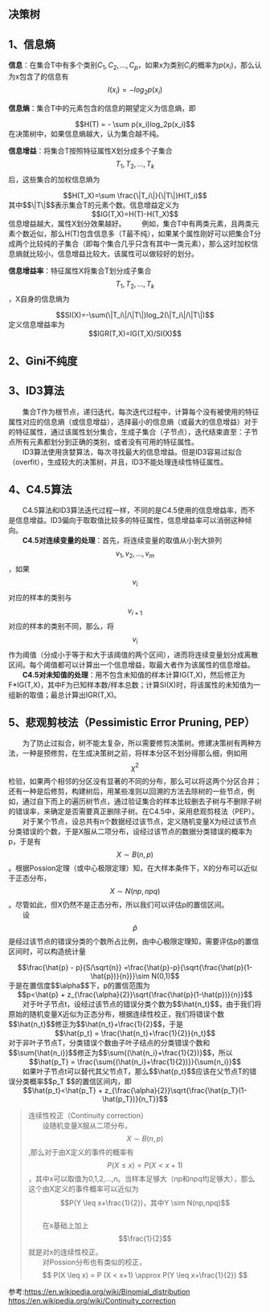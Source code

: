
<script type="text/javascript" src="http://cdn.mathjax.org/mathjax/latest/MathJax.js?config=TeX-AMS-MML_HTMLorMML"></script>

## 决策树  

## 1、信息熵  

**信息**：在集合T中有多个类别$C_1,C_2,...,C_p$，如果x为类别$C_i$的概率为$p(x_i)$，那么认为x包含了的信息有$$I(x_i)=-log_2p(x_i)$$   

**信息熵**：集合T中的元素包含的信息的期望定义为信息熵，即  
<div align="center">$$H(T) = - \sum p(x_i)log_2p(x_i)$$</div>    
在决策树中，如果信息熵越大，认为集合越不纯。  

**信息增益**：将集合T按照特征属性X划分成多个子集合$$T_1,T_2,...,T_k$$后，这些集合的加权信息熵为
<div align="center">$$H(T_X)=\sum \frac{\|T_i\|}{\|T\|}H(T_i)$$</div>   
其中$$\|T\|$$表示集合T的元素个数。信息增益定义为
<div align="center">$$IG(T,X)=H(T)-H(T_X)$$</div> 
信息增益越大，属性X划分效果越好。  
&emsp;&emsp;例如，集合T中有两类元素，且两类元素个数近似，那么H(T)包含信息多（T最不纯），如果某个属性刚好可以把集合T分成两个比较纯的子集合（即每个集合几乎只含有其中一类元素），那么这时加权信息熵就比较小，信息增益比较大，该属性可以做较好的划分。  

**信息增益率**：特征属性X将集合T划分成子集合$$T_1,T_2,...,T_k$$，X自身的信息熵为  
<div align="center">$$SI(X)=-\sum(\|T_i\|/\|T\|)log_2(\|T_i\|/\|T\|)$$</div>     
定义信息增益率为  
<div align="center">$$IGR(T,X)=IG(T,X)/SI(X)$$</div>     

##  2、Gini不纯度  


## 3、ID3算法  

&emsp;&emsp;集合T作为根节点，递归迭代，每次迭代过程中，计算每个没有被使用的特征属性对应的信息熵（或信息增益），选择最小的信息熵（或最大的信息增益）对于的特征属性，通过该属性划分集合，生成子集合（子节点），迭代结束直至：子节点所有元素都划分到正确的类别，或者没有可用的特征属性。  
&emsp;&emsp;ID3算法使用贪婪算法，每次寻找最大的信息增益。但是ID3容易过拟合（overfit），生成较大的决策树，并且，ID3不能处理连续性特征属性。  


## 4、C4.5算法  
&emsp;&emsp;C4.5算法和ID3算法迭代过程一样，不同的是C4.5使用的信息增益率，而不是信息增益。ID3偏向于取取值比较多的特征属性，信息增益率可以消弱这种倾向。  
&emsp;&emsp;**C4.5对连续变量的处理**：首先，将连续变量的取值从小到大排列$${v_1,v_2,...,v_m}$$，如果$$v_i$$对应的样本的类别与$$v_{i+1}$$对应的样本的类别不同，那么，将$$v_i$$作为阈值（分成小于等于和大于该阈值的两个区间），进而将连续变量划分成离散区间。每个阈值都可以计算出一个信息增益，取最大者作为该属性的信息增益。  
&emsp;&emsp;**C4.5对未知值的处理**：用不包含未知值的样本计算IG(T,X)，然后修正为F*IG(T,X)，其中F为已知样本数/样本总数；计算SI(X)时，将该属性的未知值为一组新的取值；最总计算出IGR(T,X)。  

## 5、悲观剪枝法（Pessimistic Error Pruning, PEP）
&emsp;&emsp;为了防止过拟合，树不能太复杂，所以需要修剪决策树。修建决策树有两种方法，一种是预修剪，在生成决策树之前，将样本分区不划分得那么细，例如用$$\chi^2$$检验，如果两个相邻的分区没有显著的不同的分布，那么可以将这两个分区合并；还有一种是后修剪，构建树后，用某些准则以回溯的方法去除树的一些节点，例如，通过自下而上的遍历树节点，通过验证集合的样本比较删去子树与不删除子树的错误率，来确定是否需要真正删除子树。在C4.5中，采用悲观剪枝法（PEP）。 
&emsp;&emsp;对于某个节点，设总共有n个数据经过该节点，定义随机变量X为经过该节点分类错误的个数，于是X服从二项分布，设经过该节点的数据分类错误的概率为p，于是有$$X \sim B(n,p) $$。根据Possion定理（或中心极限定理）知，在大样本条件下，X的分布可以近似于正态分布，$$X \sim N(np,npq)$$。尽管如此，但X仍然不是正态分布，所以我们可以评估p的置信区间。  
&emsp;&emsp;设$$\hat p$$是经过该节点的错误分类的个数所占比例，由中心极限定理知，需要评估p的置信区间时，可以构造统计量  
<div align="center">$$\frac{\hat{p} - p}{S/\sqrt{n}} =\frac{\hat{p}-p}{\sqrt{\frac{\hat{p}(1-\hat{p})}{n}}}\sim N(0,1)$$</div>   
于是在置信度$$\alpha$$下，p的置信范围为  
<div align="center">$$p<\hat{p} + z_{\frac{\alpha}{2}}\sqrt{\frac{\hat{p}(1-\hat{p})}{n}}$$</div>   
&emsp;&emsp;对于叶子节点t，设经过该节点的错误分类个数为$$\hat{n_t}$$，由于我们将原始的随机变量X近似为正态分布，根据连续性校正，我们将错误个数$$\hat{n_t}$$修正为$$\hat{n_t}+\frac{1}{2}$$，于是  
<div align="center">$$\hat{p_t} = \frac{\hat{n_t}+\frac{1}{2}}{n_t}$$</div>   
对于非叶子节点T，分类错误个数由子叶子结点的分类错误个数和$$\sum{\hat{n_i}}$$修正为$$\sum{(\hat{n_i}+\frac{1}{2})}$$，所以  
<div align="center">$$\hat{p_T} = \frac{\sum{(\hat{n_i}+\frac{1}{2})}}{\sum{n_i}}$$</div>   
&emsp;&emsp;如果叶子节点t可以替代其父节点T，那么$$\hat{p_t}$$应该在父节点T的错误分类概率$$p_T $$的置信区间内，即  
<div align="center">$$\hat{p_t}<\hat{p_T} + z_{\frac{\alpha}{2}}\sqrt{\frac{\hat{p_T}(1-\hat{p_T})}{n_T}}$$</div>  
    
>连续性校正（Continuity correction）  
&emsp;&emsp;设随机变量X服从二项分布，$$X \sim B(n,p) $$,那么对于由X定义的事件的概率有$$P(X \leq x) = P (X < x+1)$$，其中x可以取值为0,1,2,...,n。当样本足够大（np和npq均足够大），那么这个由X定义的事件概率可以近似为$$P(Y \leq x+\frac{1}{2})，其中Y \sim N(np,npq)$$  
&emsp;&emsp;在x基础上加上$$\frac{1}{2}$$就是对x的连续性校正。  
&emsp;&emsp;对Possion分布也有类似的校正，$$ P(X \leq x) = P (X < x+1) \approx P(Y \leq x+\frac{1}{2}) $$   

参考:https://en.wikipedia.org/wiki/Binomial_distribution
https://en.wikipedia.org/wiki/Continuity_correction


